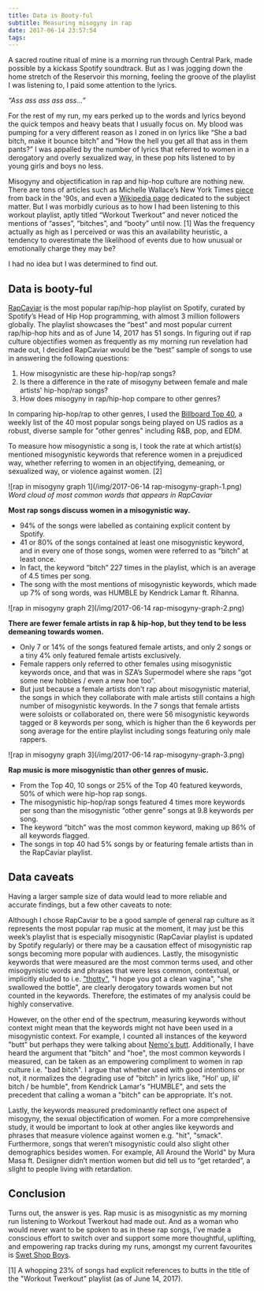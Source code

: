 ```yaml
---
title: Data is Booty-ful
subtitle: Measuring misogyny in rap 
date: 2017-06-14 23:57:54
tags:
---
```

A sacred routine ritual of mine is a morning run through Central Park, made possible by a kickass Spotify soundtrack. But as I was jogging down the home stretch of the Reservoir this morning, feeling the groove of the playlist I was listening to, I paid some attention to the lyrics. 
 
<cite>“Ass ass ass ass ass…”</cite>
 
For the rest of my run, my ears perked up to the words and lyrics beyond the quick tempos and heavy beats that I usually focus on. My blood was pumping for a very different reason as I zoned in on lyrics like “She a bad bitch, make it bounce bitch” and “How the hell you get all that ass in them pants?” I was appalled by the number of lyrics that referred to women in a derogatory and overly sexualized way, in these pop hits listened to by young girls and boys no less. 
 
Misogyny and objectification in rap and hip-hop culture are nothing new. There are tons of articles such as Michelle Wallace’s New York Times [piece](http://www.nytimes.com/1990/07/29/arts/pop-view-when-black-feminism-faces-the-music-and-the-music-is-rap.html?pagewanted=all) from back in the '90s, and even a [Wikipedia page](https://en.wikipedia.org/wiki/Misogyny_in_rap_music) dedicated to the subject matter. But I was morbidly curious as to how I had been listening to this workout playlist, aptly titled “Workout Twerkout” and never noticed the mentions of “asses”, “bitches”, and “booty” until now. [1] Was the frequency actually as high as I perceived or was this an availability heuristic, a tendency to overestimate the likelihood of events due to how unusual or emotionally charge they may be?
 
I had no idea but I was determined to find out. 
 

## Data is booty-ful 
 
[RapCaviar](https://open.spotify.com/user/spotify/playlist/37i9dQZF1DX0XUsuxWHRQd) is the most popular rap/hip-hop playlist on Spotify, curated by Spotify’s Head of Hip Hop programming, with almost 3 million followers globally. The playlist showcases the “best” and most popular current rap/hip-hop hits and as of June 14, 2017 has 51 songs. In figuring out if rap culture objectifies women as frequently as my morning run revelation had made out, I decided RapCaviar would be the “best” sample of songs to use in answering the following questions: 

1. How misogynistic are these hip-hop/rap songs?
2. Is there a difference in the rate of misogyny between female and male artists' hip-hop/rap songs?
3. How does misogyny in rap/hip-hop compare to other genres?
 
In comparing hip-hop/rap to other genres, I used the [Billboard Top 40](http://www.billboard.com/biz/charts/mainstream-40), a weekly list of the 40 most popular songs being played on US radios as a robust, diverse sample for "other genres" including R&B, pop, and EDM.
 
To measure how misogynistic a song is, I took the rate at which artist(s) mentioned misogynistic keywords that reference women in a prejudiced way, whether referring to women in an objectifying, demeaning, or sexualized way, or violence against women. [2]

![rap in misogyny graph 1](/img/2017-06-14 rap-misogyny-graph-1.png)
*Word cloud of most common words that appears in RapCaviar*

**Most rap songs discuss women in a misogynistic way.**
- 94% of the songs were labelled as containing explicit content by Spotify. 
- 41 or 80% of the songs contained at least one misogynistic keyword, and in every one of those songs, women were referred to as “bitch” at least once.
- In fact, the keyword “bitch” 227 times in the playlist, which is an average of 4.5 times per song.
- The song with the most mentions of misogynistic keywords, which made up 7% of song words, was HUMBLE by Kendrick Lamar ft. Rihanna. 
 
![rap in misogyny graph 2](/img/2017-06-14 rap-misogyny-graph-2.png)

**There are fewer female artists in rap & hip-hop, but they tend to be less demeaning towards women.**
- Only 7 or 14% of the songs featured female artists, and only 2 songs or a tiny 4% only featured female artists exclusively.
- Female rappers only referred to other females using misogynistic keywords once, and that was in SZA’s Supermodel where she raps “got some new hobbies / even a new hoe too”.
- But just because a female artists don't rap about misogynistic material, the songs in which they collaborate with male artists still contains a high number of misogynistic keywords. In the 7 songs that female artists were soloists or collaborated on, there were 56 misogynistic keywords tagged or 8 keywords per song, which is higher than the 6 keywords per song average for the entire playlist including songs featuring only male rappers. 
 
![rap in misogyny graph 3](/img/2017-06-14 rap-misogyny-graph-3.png)

**Rap music is more misogynistic than other genres of music.**
- From the Top 40, 10 songs or 25% of the Top 40 featured keywords, 50% of which were hip-hop rap songs. 
- The misogynistic hip-hop/rap songs featured 4 times more keywords per song than the misogynistic “other genre” songs at 9.8 keywords per song.
- The keyword “bitch” was the most common keyword, making up 86% of all keywords flagged. 
- The songs in top 40 had 5% songs by or featuring female artists than in the RapCaviar playlist. 


## Data caveats

Having a larger sample size of data would lead to more reliable and accurate findings, but a few other caveats to note:

Although I chose RapCaviar to be a good sample of general rap culture as it represents the most popular rap music at the moment, it may just be this week’s playlist that is especially misogynistic (RapCaviar playlist is updated by Spotify regularly) or there may be a causation effect of misogynistic rap songs becoming more popular with audiences. Lastly, the misogynistic keywords that were measured are the most common terms used, and other misogynistic words and phrases that were less common, contextual, or implicitly eluded to i.e. ["thotty"](http://www.urbandictionary.com/define.php?term=thottie), "I hope you got a clean vagina", "she swallowed the bottle", are clearly derogatory towards women but not counted in the keywords. Therefore, the estimates of my analysis could be highly conservative. 

However, on the other end of the spectrum, measuring keywords without context might mean that the keywords might not have been used in a misogynistic context. For example, I counted all instances of the keyword "butt" but perhaps they were talking about [Nemo's butt](http://25.media.tumblr.com/tumblr_lm10fsUZAC1qadf4jo1_500.gif). Additionally, I have heard the argument that "bitch" and "hoe", the most common keywords I measured, can be taken as an empowering compliment to women in rap culture i.e. "bad bitch". I argue that whether used with good intentions or not, it normalizes the degrading use of "bitch" in lyrics like, "Hol' up, lil' bitch / be humble", from Kendrick Lamar's "HUMBLE", and sets the precedent that calling a woman a "bitch" can be appropriate. It's not.

Lastly, the keywords measured predominantly reflect one aspect of misogyny, the sexual objectification of women. For a more comprehensive study, it would be important to look at other angles like keywords and phrases that measure violence against women e.g. "hit", "smack". Furthermore, songs that weren’t misogynistic could also slight other demographics besides women. For example, All Around the World" by Mura Masa ft. Desiigner didn’t mention women but did tell us to “get retarded”, a slight to people living with retardation. 


## Conclusion

Turns out, the answer is yes. Rap music is as misogynistic as my morning run listening to Workout Twerkout had made out. And as a woman who would never want to be spoken to as in these rap songs, I’ve made a conscious effort to switch over and support some more thoughtful, uplifting, and empowering rap tracks during my runs, amongst my current favourites is [Swet Shop Boys](http://www.swetshopboys.com/). 


[1] A whopping 23% of songs had explicit references to butts in the title of the "Workout Twerkout" playlist (as of June 14, 2017).